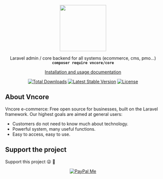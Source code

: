 <p align="center">
    <img src="https://vncore.net/logo.png?v=4" width="150">
</p>
<p align="center">Laravel admin / core backend for all systems (ecommerce, cms, pmo...)<br>
    <code><b>composer require vncore/core</b></code></p>
<p align="center">
 <a href="https://vncore.net">Installation and usage documentation</a>
</p>

<p align="center">
<a href="https://packagist.org/packages/vncore/core"><img src="https://poser.pugx.org/vncore/core/d/total.svg" alt="Total Downloads"></a>
<a href="https://packagist.org/packages/vncore/core"><img src="https://poser.pugx.org/vncore/core/v/stable.svg" alt="Latest Stable Version"></a>
<a href="https://packagist.org/packages/vncore/core"><img src="https://poser.pugx.org/vncore/core/license.svg" alt="License"></a>
</p>

## About Vncore
Vncore e-commerce: Free open source for businesses, built on the Laravel framework.
Our highest goals are aimed at general users:
- Customers do not need to know much about technology.
- Powerful system, many useful functions.
- Easy to access, easy to use.

## Support the project
Support this project :stuck_out_tongue_winking_eye: :pray:
<p align="center">
    <a href="https://www.paypal.me/LeLanh" target="_blank"><img src="https://img.shields.io/badge/Donate-PayPal-green.svg" data-origin="https://img.shields.io/badge/Donate-PayPal-green.svg" alt="PayPal Me"></a>
</p>
